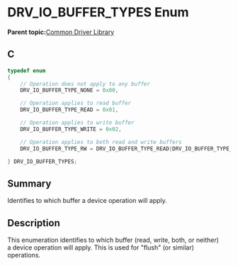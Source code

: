 # DRV\_IO\_BUFFER\_TYPES Enum

**Parent topic:**[Common Driver Library](GUID-DFB9A1FE-5BBB-4A10-A4B0-430BA7B9AF94.md)

## C

```c
typedef enum
{
    // Operation does not apply to any buffer
    DRV_IO_BUFFER_TYPE_NONE = 0x00,

    // Operation applies to read buffer
    DRV_IO_BUFFER_TYPE_READ = 0x01,

    // Operation applies to write buffer
    DRV_IO_BUFFER_TYPE_WRITE = 0x02,

    // Operation applies to both read and write buffers
    DRV_IO_BUFFER_TYPE_RW = DRV_IO_BUFFER_TYPE_READ|DRV_IO_BUFFER_TYPE_WRITE

} DRV_IO_BUFFER_TYPES;

```

## Summary

Identifies to which buffer a device operation will apply.

## Description

This enumeration identifies to which buffer \(read, write, both, or neither\)<br />a device operation will apply. This is used for "flush" \(or similar\)<br />operations.

